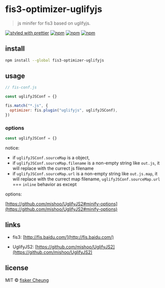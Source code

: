 # fis3-optimizer-uglifyjs

> js minifer for fis3 based on uglifyjs.

[![styled with prettier](https://img.shields.io/badge/styled_with-prettier-ff69b4.svg?style=flat-square)](https://github.com/prettier/prettier)
[![npm](https://img.shields.io/npm/v/fis3-optimizer-uglifyjs.svg?style=flat-square)](https://www.npmjs.com/package/fis3-optimizer-uglifyjs)
[![npm](https://img.shields.io/npm/dt/fis3-optimizer-uglifyjs.svg?style=flat-square)](https://www.npmjs.com/package/fis3-optimizer-uglifyjs)
[![npm](https://img.shields.io/npm/dm/fis3-optimizer-uglifyjs.svg?style=flat-square)](https://www.npmjs.com/package/fis3-optimizer-uglifyjs)

## install

```sh
npm install --global fis3-optimizer-uglifyjs
```

## usage

```js
// fis-conf.js

const uglifyJSConf = {}

fis.match("*.js", {
  optimizer: fis.plugin("uglifyjs", uglifyJSConf),
})
```

### options

```js
const uglifyJSConf = {}
```

notice:

- if `uglifyJSConf.sourceMap` is a object,
- if `uglifyJSConf.sourceMap.filename` is a non-empty string like `out.js`, it will replace with the currect js filename
- if `uglifyJSConf.sourceMap.url` is a non-empty string like `out.js.map`, it will replace with the currect map filename,
  `uglifyJSConf.sourceMap.url` === `inline` behavior as except

options:

[https://github.com/mishoo/UglifyJS2#minify-options](https://github.com/mishoo/UglifyJS2#minify-options)

## links

- fis3: [http://fis.baidu.com/](http://fis.baidu.com/)

- UglifyJS2: [https://github.com/mishoo/UglifyJS2](https://github.com/mishoo/UglifyJS2)

## license

MIT © [fisker Cheung](https://www.fiskercheung.com/)

